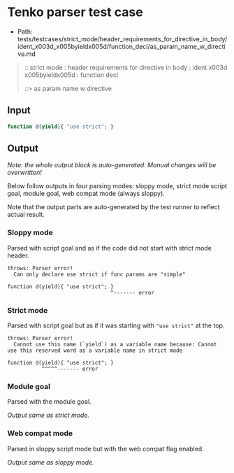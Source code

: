 # Tenko parser test case

- Path: tests/testcases/strict_mode/header_requirements_for_directive_in_body/ident_x003d_x005byieldx005d/function_decl/as_param_name_w_directive.md

> :: strict mode : header requirements for directive in body : ident x003d x005byieldx005d : function decl
>
> ::> as param name w directive

## Input


`````js
function d(yield){ "use strict"; }
`````

## Output

_Note: the whole output block is auto-generated. Manual changes will be overwritten!_

Below follow outputs in four parsing modes: sloppy mode, strict mode script goal, module goal, web compat mode (always sloppy).

Note that the output parts are auto-generated by the test runner to reflect actual result.

### Sloppy mode

Parsed with script goal and as if the code did not start with strict mode header.

`````
throws: Parser error!
  Can only declare use strict if func params are "simple"

function d(yield){ "use strict"; }
                                 ^------- error
`````

### Strict mode

Parsed with script goal but as if it was starting with `"use strict"` at the top.

`````
throws: Parser error!
  Cannot use this name (`yield`) as a variable name because: Cannot use this reserved word as a variable name in strict mode

function d(yield){ "use strict"; }
           ^^^^^------- error
`````


### Module goal

Parsed with the module goal.

_Output same as strict mode._

### Web compat mode

Parsed in sloppy script mode but with the web compat flag enabled.

_Output same as sloppy mode._
